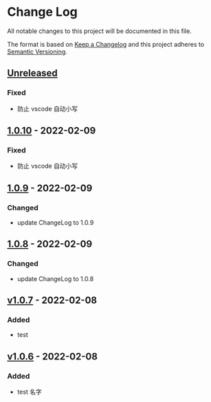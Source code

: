 # Change Log

All notable changes to this project will be documented in this file.

The format is based on [Keep a Changelog](http://keepachangelog.com/)
and this project adheres to [Semantic Versioning](http://semver.org/).

## [Unreleased][]

### Fixed

- 防止 vscode 自动小写

## [1.0.10][] - 2022-02-09

### Fixed

- 防止 vscode 自动小写

## [1.0.9][] - 2022-02-09

### Changed

- update ChangeLog to 1.0.9

## [1.0.8][] - 2022-02-09

### Changed

- update ChangeLog to 1.0.8

## [v1.0.7]() - 2022-02-08

### Added

- test

## [v1.0.6]() - 2022-02-08

### Added

- test 名字

<!-- 链接 -->

<!-- prettier-ignore -->
[Unreleased]: https://github.com/MrSeaWave/np-pub-test/compare/v1.0.10...HEAD
[1.0.10]: https://github.com/MrSeaWave/np-pub-test/compare/v1.0.9...v1.0.10
[1.0.7]: https://github.com/MrSeaWave/np-pub-test/compare/v1.0.6...v1.0.7
[1.0.6]: https://github.com/MrSeaWave/np-pub-test/tree/v1.0.6
[1.0.8]: https://github.com/MrSeaWave/np-pub-test/tree/v1.0.8
[1.0.9]: https://github.com/MrSeaWave/np-pub-test/tree/v1.0.9
